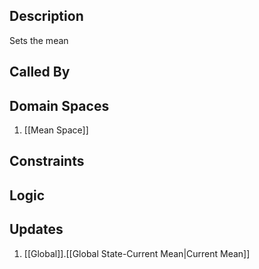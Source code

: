 ## Description

Sets the mean
## Called By
## Domain Spaces
1. [[Mean Space]]
## Constraints
## Logic


## Updates

1. [[Global]].[[Global State-Current Mean|Current Mean]]
